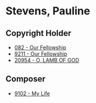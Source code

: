 # Stevens, Pauline

## Copyright Holder

- [082 - Our Fellowship](/hymns/082.md)
- [9211 - Our Fellowship](/hymns/9211.md)
- [20954 - O, LAMB OF GOD](/hymns/20954.md)

## Composer

- [9102 - My Life](/hymns/9102.md)

